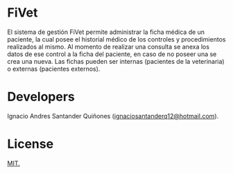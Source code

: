 # FiVet
El sistema de gestión FiVet permite administrar la ficha médica
de un paciente, la cual posee el historial médico de los controles y procedimientos
realizados al mismo. Al momento de realizar una consulta se anexa los datos de ese 
control a la ficha del paciente, en caso de no poseer una se crea una nueva. 
Las fichas pueden ser internas (pacientes de la veterinaria) o externas 
(pacientes externos). 

# Developers

Ignacio Andres Santander Quiñones (ignaciosantanderq12@hotmail.com).
# License
[MIT.](https://choosealicense.com/licenses/mit/)
